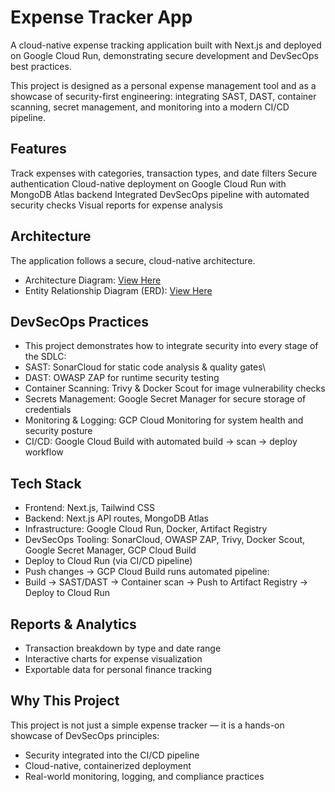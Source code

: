 
# Expense Tracker App

A cloud-native expense tracking application built with Next.js and deployed on Google Cloud Run, demonstrating secure development and DevSecOps best practices.

This project is designed as a personal expense management tool and as a showcase of security-first engineering: integrating SAST, DAST, container scanning, secret management, and monitoring into a modern CI/CD pipeline.

## Features
Track expenses with categories, transaction types, and date filters
Secure authentication 
Cloud-native deployment on Google Cloud Run with MongoDB Atlas backend
Integrated DevSecOps pipeline with automated security checks
Visual reports for expense analysis

## Architecture
The application follows a secure, cloud-native architecture.
- Architecture Diagram: [View Here](https://psudhakar963.atlassian.net/wiki/external/OTk2MzdhZmY3MDEyNDgyODkxMDJmZjg4OTViNmI1MjU)
- Entity Relationship Diagram (ERD): [View Here](https://psudhakar963.atlassian.net/wiki/external/NTAyZDQ3YzU2M2YzNDAwNGE5MzQxNTJkYjc0MDEzNTA)

## DevSecOps Practices
- This project demonstrates how to integrate security into every stage of the SDLC:
- SAST: SonarCloud for static code analysis & quality gates\
- DAST: OWASP ZAP for runtime security testing
- Container Scanning: Trivy & Docker Scout for image vulnerability checks
- Secrets Management: Google Secret Manager for secure storage of credentials
- Monitoring & Logging: GCP Cloud Monitoring for system health and security posture
- CI/CD: Google Cloud Build with automated build → scan → deploy workflow

## Tech Stack

- Frontend: Next.js, Tailwind CSS
- Backend: Next.js API routes, MongoDB Atlas
- Infrastructure: Google Cloud Run, Docker, Artifact Registry
- DevSecOps Tooling: SonarCloud, OWASP ZAP, Trivy, Docker Scout, Google Secret Manager, GCP Cloud Build
- Deploy to Cloud Run (via CI/CD pipeline)
- Push changes → GCP Cloud Build runs automated pipeline:
- Build → SAST/DAST → Container scan → Push to Artifact Registry → Deploy to Cloud Run

## Reports & Analytics
- Transaction breakdown by type and date range
-  Interactive charts for expense visualization
-  Exportable data for personal finance tracking

## Why This Project
This project is not just a simple expense tracker — it is a hands-on showcase of DevSecOps principles:
- Security integrated into the CI/CD pipeline
- Cloud-native, containerized deployment
- Real-world monitoring, logging, and compliance practices